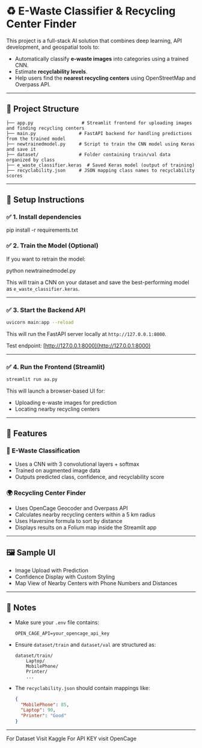 
# ♻️ E-Waste Classifier & Recycling Center Finder

This project is a full-stack AI solution that combines deep learning, API development, and geospatial tools to:
- Automatically classify **e-waste images** into categories using a trained CNN.
- Estimate **recyclability levels**.
- Help users find the **nearest recycling centers** using OpenStreetMap and Overpass API.

---

## 📁 Project Structure

```
├── app.py                  # Streamlit frontend for uploading images and finding recycling centers
├── main.py                # FastAPI backend for handling predictions from the trained model
├── newtrainedmodel.py     # Script to train the CNN model using Keras and save it
├── dataset/               # Folder containing train/val data organized by class
├── e_waste_classifier.keras  # Saved Keras model (output of training)
├── recyclability.json     # JSON mapping class names to recyclability scores
```

---

## 🔧 Setup Instructions

### ✅ 1. Install dependencies


pip install -r requirements.txt


### ✅ 2. Train the Model (Optional)

If you want to retrain the model:

python newtrainedmodel.py


This will train a CNN on your dataset and save the best-performing model as `e_waste_classifier.keras`.

---

### ✅ 3. Start the Backend API

```bash
uvicorn main:app --reload
```

This will run the FastAPI server locally at `http://127.0.0.1:8000`.

Test endpoint: [http://127.0.0.1:8000](http://127.0.0.1:8000)

---

### ✅ 4. Run the Frontend (Streamlit)

```bash
streamlit run aa.py
```

This will launch a browser-based UI for:
- Uploading e-waste images for prediction
- Locating nearby recycling centers

---

## 🧠 Features

### 🧪 E-Waste Classification
- Uses a CNN with 3 convolutional layers + softmax
- Trained on augmented image data
- Outputs predicted class, confidence, and recyclability score

### 🌍 Recycling Center Finder
- Uses OpenCage Geocoder and Overpass API
- Calculates nearby recycling centers within a 5 km radius
- Uses Haversine formula to sort by distance
- Displays results on a Folium map inside the Streamlit app

---

## 🖼️ Sample UI

- Image Upload with Prediction  
- Confidence Display with Custom Styling  
- Map View of Nearby Centers with Phone Numbers and Distances

---

## 📝 Notes

- Make sure your `.env` file contains:
  ```env
  OPEN_CAGE_API=your_opencage_api_key
  ```

- Ensure `dataset/train` and `dataset/val` are structured as:
  ```
  dataset/train/
      Laptop/
      MobilePhone/
      Printer/
      ...
  ```

- The `recyclability.json` should contain mappings like:
  ```json
  {
    "MobilePhone": 85,
    "Laptop": 90,
    "Printer": "Good"
  }
  ```

---
For Dataset Visit Kaggle
For API KEY visit OpenCage
